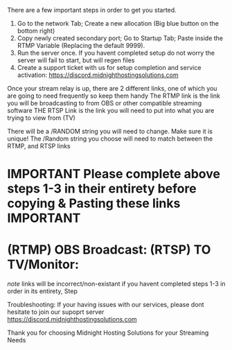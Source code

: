 There are a few important steps in order to get you started.

1. Go to the network Tab; Create a new allocation (Big blue button on the bottom right)
2. Copy newly created secondary port; Go to Startup Tab; Paste inside the RTMP Variable (Replacing the default 9999).
3. Run the server once. If you havent completed setup do not worry the server will fail to start, but will regen files
4. Create a support ticket with us for setup completion and service activation: https://discord.midnighthostingsolutions.com

Once your stream relay is up, there are 2 different links, one of which you are going to need frequently so keep them handy
The RTMP link is the link you will be broadcasting to from OBS or other compatible streaming software
THE RTSP Link is the link you will need to put into what you are trying to view from (TV)

There will be a /RANDOM string you will need to change. Make sure it is unique!
The /Random string you choose will need to match between the RTMP, and RTSP links

**IMPORTANT** Please complete above steps 1-3 in their entirety before copying & Pasting these links **IMPORTANT**
==========================================================================================================================
(RTMP) OBS Broadcast:
(RTSP) TO TV/Monitor:
==========================================================================================================================
*note* links will be incorrect/non-existant if you havent completed steps 1-3 in order in its entirety, Step 

Troubleshooting: If your having issues with our services, please dont hesitate to join our supoprt server
https://discord.midnighthostingsolutions.com

Thank you for choosing Midnight Hosting Solutions for your Streaming Needs
